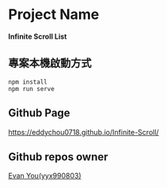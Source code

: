 # Project Name

**Infinite Scroll List**

## 專案本機啟動方式

```
npm install
npm run serve
```

## Github Page

https://eddychou0718.github.io/Infinite-Scroll/


## Github repos owner

[Evan You(yyx990803)](https://github.com/yyx990803?tab=repositories)


